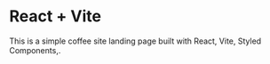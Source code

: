 # React + Vite

This is a simple coffee site landing page built with React, Vite, Styled Components,.
